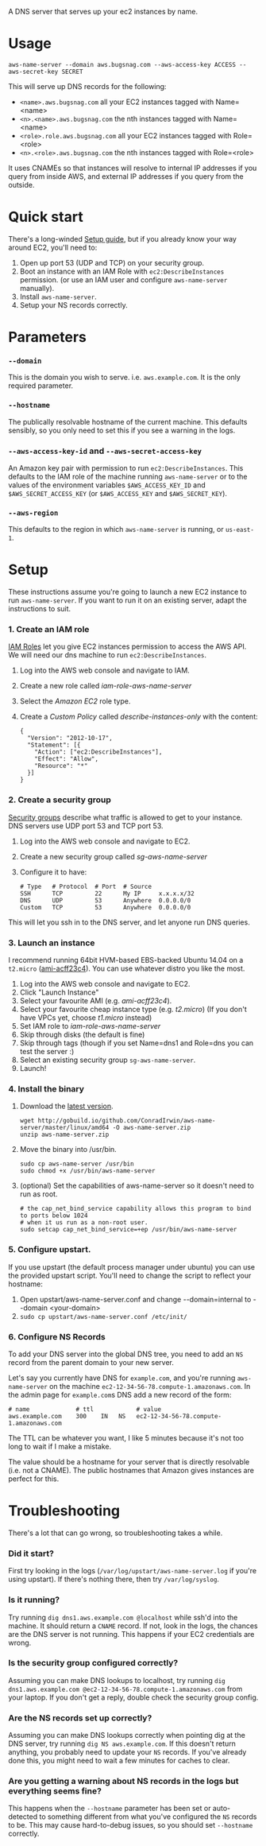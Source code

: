 A DNS server that serves up your ec2 instances by name.

Usage
=====

```
aws-name-server --domain aws.bugsnag.com --aws-access-key ACCESS --aws-secret-key SECRET
```

This will serve up DNS records for the following:

* `<name>.aws.bugsnag.com` all your EC2 instances tagged with Name=&lt;name>
* `<n>.<name>.aws.bugsnag.com` the nth instances tagged with Name=&lt;name>
* `<role>.role.aws.bugsnag.com` all your EC2 instances tagged with Role=&lt;role>
* `<n>.<role>.aws.bugsnag.com` the nth instances tagged with Role=&lt;role>

It uses CNAMEs so that instances will resolve to internal IP addresses if you query from inside AWS,
and external IP addresses if you query from the outside.

Quick start
===========

There's a long-winded [Setup guide](#setup), but if you already know your way
around EC2, you'll need to:

1. Open up port 53 (UDP and TCP) on your security group.
2. Boot an instance with an IAM Role with `ec2:DescribeInstances` permission. (or use an IAM user and
   configure `aws-name-server` manually).
3. Install `aws-name-server`.
4. Setup your NS records correctly.

Parameters
==========

### `--domain`

This is the domain you wish to serve. i.e. `aws.example.com`. It is the
only required parameter.

### `--hostname`

The publically resolvable hostname of the current machine. This defaults
sensibly, so you only need to set this if you see a warning in the logs.

### `--aws-access-key-id` and `--aws-secret-access-key`

An Amazon key pair with permission to run `ec2:DescribeInstances`. This defaults to
the IAM role of the machine running `aws-name-server` or to the values of the environment
variables `$AWS_ACCESS_KEY_ID` and `$AWS_SECRET_ACCESS_KEY` (or `$AWS_ACCESS_KEY` and `$AWS_SECRET_KEY`).

### `--aws-region`

This defaults to the region in which `aws-name-server` is running, or `us-east-1`.

Setup
=====

These instructions assume you're going to launch a new EC2 instance to run
`aws-name-server`. If you want to run it on an existing server, adapt the
instructions to suit.

### 1. Create an IAM role

[IAM Roles](http://docs.aws.amazon.com/AWSEC2/latest/UserGuide/iam-roles-for-amazon-ec2.html)
let you give EC2 instances permission to access the AWS API. We will need our
dns machine to run `ec2:DescribeInstances`.

1. Log into the AWS web console and navigate to IAM.
2. Create a new role called *iam-role-aws-name-server*
3. Select the *Amazon EC2* role type.
4. Create a *Custom Policy* called *describe-instances-only* with the content:

    ```
    {
      "Version": "2012-10-17",
      "Statement": [{
        "Action": ["ec2:DescribeInstances"],
        "Effect": "Allow",
        "Resource": "*"
      }]
    }
    ```

### 2. Create a security group

[Security groups](http://docs.aws.amazon.com/AWSEC2/latest/UserGuide/using-network-security.html)
describe what traffic is allowed to get to your instance. DNS servers use UDP port 53 and TCP port 53.

1. Log into the AWS web console and navigate to EC2.
2. Create a new security group called *sg-aws-name-server*
3. Configure it to have:

    ```
    # Type   # Protocol  # Port  # Source
    SSH      TCP         22      My IP     x.x.x.x/32
    DNS      UDP         53      Anywhere  0.0.0.0/0
    Custom   TCP         53      Anywhere  0.0.0.0/0
    ```

This will let you ssh in to the DNS server, and let anyone run DNS queries.

### 3. Launch an instance

I recommend running 64bit HVM-based EBS-backed Ubuntu 14.04 on a `t2.micro`
([ami-acff23c4](https://console.aws.amazon.com/ec2/home?region=us-east-1#launchAmi=ami-acff23c4)). You
can use whatever distro you like the most.

1. Log into the AWS web console and navigate to EC2.
2. Click "Launch Instance"
3. Select your favourite AMI (e.g. *ami-acff23c4*).
3. Select your favourite cheap instance type (e.g. *t2.micro*) (If you don't have VPCs yet, choose *t1.micro* instead)
4. Set IAM role to *iam-role-aws-name-server*
5. Skip through disks (the default is fine)
6. Skip through tags (though if you set Name=dns1 and Role=dns you can test the server :)
7. Select an existing security group `sg-aws-name-server`.
8. Launch!

### 4. Install the binary

1.  Download the [latest version](http://gobuild.io/download/github.com/ConradIrwin/aws-name-server/master).

    ```
    wget http://gobuild.io/github.com/ConradIrwin/aws-name-server/master/linux/amd64 -O aws-name-server.zip
    unzip aws-name-server.zip
    ```

2. Move the binary into /usr/bin.

    ```
    sudo cp aws-name-server /usr/bin
    sudo chmod +x /usr/bin/aws-name-server
    ```

3. (optional) Set the capabilities of aws-name-server so it doesn't need to run as root.

    ```
    # the cap_net_bind_service capability allows this program to bind to ports below 1024
    # when it us run as a non-root user.
    sudo setcap cap_net_bind_service=+ep /usr/bin/aws-name-server
    ```

### 5. Configure upstart.

If you use upstart (the default process manager under ubuntu) you can use the provided upstart
script. You'll need to change the script to reflect your hostname:

1. Open upstart/aws-name-server.conf and change --domain=internal to --domain &lt;your-domain>
2. `sudo cp upstart/aws-name-server.conf /etc/init/`

### 6. Configure NS Records

To add your DNS server into the global DNS tree, you need to add an `NS` record
from the parent domain to your new server.

Let's say you currently have DNS for `example.com`, and you're running
`aws-name-server` on the machine `ec2-12-34-56-78.compute-1.amazonaws.com`.  In
the admin page for `example.com`s DNS add a new record of the form:

```
# name             # ttl            # value
aws.example.com    300    IN   NS   ec2-12-34-56-78.compute-1.amazonaws.com
```

The TTL can be whatever you want, I like 5 minutes because it's not too long to wait if I make a mistake.

The value should be a hostname for your server that is directly resolvable (i.e. not a CNAME). The public
hostnames that Amazon gives instances are perfect for this.

Troubleshooting
===============

There's a lot that can go wrong, so troubleshooting takes a while.

### Did it start?

First try looking in the logs (`/var/log/upstart/aws-name-server.log` if you're
using upstart). If there's nothing there, then try `/var/log/syslog`.

### Is it running?
Try running `dig dns1.aws.example.com @localhost` while ssh'd into the machine.
It should return a `CNAME` record. If not, look in the logs, the chances are
the DNS server is not running.  This happens if your EC2 credentials are wrong.

### Is the security group configured correctly?
Assuming you can make DNS lookups to localhost, try running
`dig dns1.aws.example.com @ec2-12-34-56-78.compute-1.amazonaws.com` from your
laptop. If you don't get a reply, double check the security group config.

### Are the NS records set up correctly?
Assuming you can make DNS lookups correctly when pointing dig at the DNS
server, try running `dig NS aws.example.com`. If this doesn't return anything,
you probably need to update your `NS` records. If you've already done this, you
might need to wait a few minutes for caches to clear.

### Are you getting a warning about NS records in the logs but everything seems fine?
This happens when the `--hostname` parameter has been set or auto-detected to
something different from what you've configured the `NS` records to be. This
may cause hard-to-debug issues, so you should set `--hostname` correctly.
